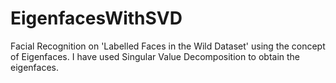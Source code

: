 # EigenfacesWithSVD
Facial Recognition on 'Labelled Faces in the Wild Dataset' using the concept of Eigenfaces. I have used Singular Value Decomposition to obtain the eigenfaces.
